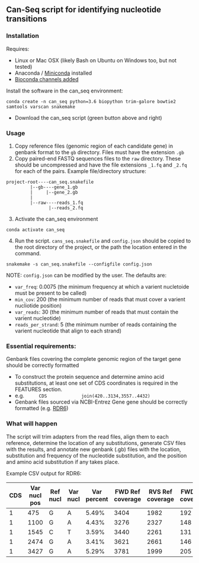 

## Can-Seq script for identifying nucleotide transitions

### Installation

Requires:
- Linux or Mac OSX (likely Bash on Ubuntu on Windows too, but not tested)
- Anaconda / [Miniconda](https://conda.io/miniconda.html) installed
- [Bioconda channels added](http://ddocent.com//bioconda/)

Install the software in the can_seq environment:

```
conda create -n can_seq python=3.6 biopython trim-galore bowtie2 samtools varscan snakemake
```

- Download the can_seq script (green button above and right)

### Usage

1. Copy reference files (genomic region of each candidate gene) in genbank format to the ```gb``` directory.  Files must have the extension ```.gb```
2. Copy paired-end FASTQ sequences files to the ```raw``` directory.  These should be uncompressed and have the file extensions ```_1.fq``` and ```_2.fq``` for each of the pairs.  Example file/directory structure:
```
project-root----can_seq.snakefile
	     |--gb----gene_1.gb
	     |     |--gene_2.gb
	     |
	     |--raw----reads_1.fq
	            |--reads_2.fq 
```    
3. Activate the can_seq environment
```
conda activate can_seq
```
4. Run the script.  ```cans_seq.snakefile``` and ```config.json``` should be copied to the root directory of the project, or the path the location entered in the command.  
```
snakemake -s can_seq.snakefile --configfile config.json
```
NOTE: ```config.json``` can be modified by the user.  The defaults are:
- ```var_freq```: 0.0075 (the minimum frequency at which a varient nucletoide must be present to be called)
- ```min_cov```: 200 (the minimum number of reads that must cover a varient nucliotide position)
- ```var_reads```: 30 (the minimum number of reads that must contain the varient nucleotide)
- ```reads_per_strand```: 5 (the minimum number of reads containing the varient nucleotide that align to each strand)

### Essential requirements:

Genbank files covering the complete genomic region of the target gene should be correctly formatted
- To construct the protein sequence and determine amino acid substitutions, at least one set of CDS coordinates is required in the FEATURES section.
- e.g. ```     CDS             join(420..3134,3557..4432)```
- Genbank files sourced via NCBI-Entrez Gene gene should be correctly formatted (e.g. [RDR6](https://www.ncbi.nlm.nih.gov/nuccore/NC_003074.8?report=genbank&from=18348974&to=18353673&strand=true))

### What will happen

The script will trim adapters from the read files, align them to each reference, determine the location of any substitutions, generate CSV files with the results, and annotate new genbank (.gb) files with the location, substitution and frequency of the nucleotide substitution, and the position and amino acid substitution if any takes place.

Example CSV output for RDR6:

| CDS | Var nucl pos|Ref nucl | Var nucl | Var percent | FWD Ref coverage  | RVS Ref coverage | FWD Var coverage | RVS Var coverage | Var prot pos | Ref aa | Var aa |
|--|--|--|--|--|--|--|--|--|--|--|--|
| 1 | 475 | G | A | 5.49% | 3404 | 1982 | 192 | 121 | 19 | G | E |
| 1 | 1100 | G | A | 4.43% | 3276 | 2327 | 148 | 112 | 227 | W | * |
| 1 | 1545 | C | T | 3.59% | 3440 | 2261 | 131 | 81 | 376 | R | * |
| 1 | 2474 | G | A | 3.41% | 3621 | 2661 | 146 | 76 | 685 | W | * |
| 1 | 3427 | G | A | 5.29% | 3781 | 1999 | 205 | 118 | Intron | - | - |

